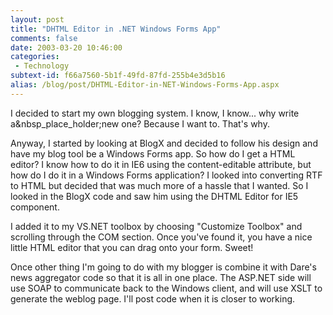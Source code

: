 ```yaml
---
layout: post
title: "DHTML Editor in .NET Windows Forms App"
comments: false
date: 2003-03-20 10:46:00
categories:
 - Technology
subtext-id: f66a7560-5b1f-49fd-87fd-255b4e3d5b16
alias: /blog/post/DHTML-Editor-in-NET-Windows-Forms-App.aspx
---
```



I decided to start my own blogging system. I know, I know... why write a&nbsp_place_holder;new one? Because I want to. That's why.

Anyway, I started by looking at BlogX and decided to follow his design and have my blog tool be a Windows Forms app. So how do I get a HTML editor? I know how to do it in IE6 using the content-editable attribute, but how do I do it in a Windows Forms application? I looked into converting RTF to HTML but decided that was much more of a hassle that I wanted. So I looked in the BlogX code and saw him using the DHTML Editor for IE5 component.

I added it to my VS.NET toolbox by choosing "Customize Toolbox" and scrolling through the COM section. Once you've found it, you have a nice little HTML editor that you can drag onto your form. Sweet!

Once other thing I'm going to do with my blogger is combine it with Dare's news aggregator code so that it is all in one place. The ASP.NET side will use SOAP to communicate back to the Windows client, and will use XSLT to generate the weblog page. I'll post code when it is closer to working.
